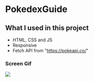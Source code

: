 # PokedexGuide

## What I used in this project

- HTML, CSS and JS
- Responsive
- Fetch API from "https://pokeapi.co/"

### Screen Gif

![](screen.gif)
